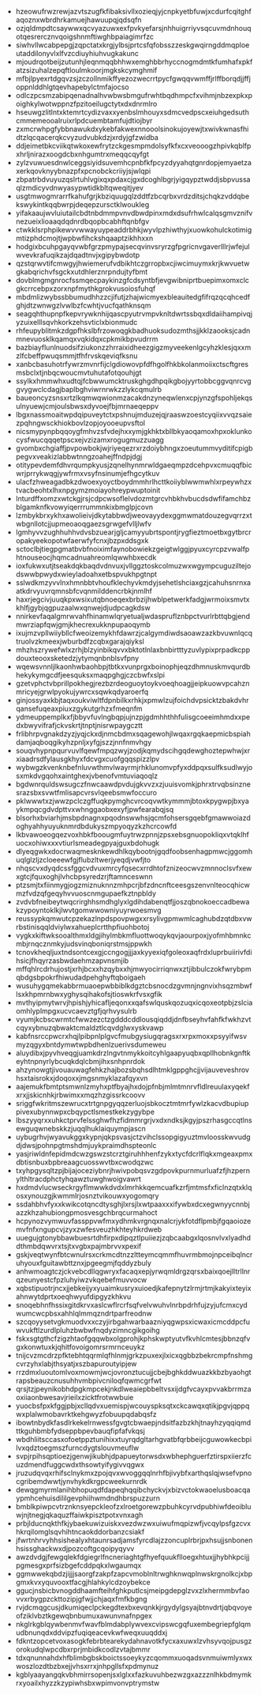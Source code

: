 * hzeowufrwzrewjazvtszugfkfibaksivllxozieqjyjcnpkyetbfuwjxcdurfcqitghfaqoznxwbrdhrkamuejhawuupqjqdsqfn
* ozjqldmpdtcsaywwxqcvyazuwxexfpvkyefarsjnhhuigrriyvsqcuvmdnhouqotqesrercznvqoigshnmftiwghbpaiagimrfzc
* siwhvllwcabpepgjzqpctatxkrgjylbsjprtcsfqfobsszzeskgwqirngddmqploeutaddilonyvlxlfvzcdiuyhiuhvugkakunc
* mjoudrqotbeijzutunhjleqnmqqbhhwxemghbbrhyccnogmdmtkfumhafxpkfatzsizuhalzepqftloulmkoorjmgkskcymghmif
* mfbjlpyexrtdgqvzsjzczollnmikffyezozwecrrtpycfgwqqvwmffjrlffborqdjjffjoppnlddhlgtqevhapebylctmfajocso
* odlczpcsmzabipqenadnalhvwbwsbmgufrwhtbqdhmpcfxvihmjnbzexpkxpoighkylwotwppnzfpzitoeilugctytxdxdnrmlro
* hseuwgzlitlntxktemrtcydizvaxxyenbslmhouyxsdmcvedpscxeiuhgedsuthcmmemeooalruixrlpdcuembtamfujdtiojbyr
* zxmcrwhpgfybbnawukdxykebfakwexnnooolsinokujoyewjtxwivkwnasfhidtzlqcqacerqkcvyzudvubkdzjxrdyjgfzwidba
* ddjeimetbkcviikqtwkoxewfrytzckgesmpmdolsyfkfxcxveooogzhpivkqblfpxhrljnirazxoogdcbxnhgumtrxmeqqcqyfgt
* zylzvuwuesdnwlceggsiyidsuvemhcpnbfkfpcyzdyyahqtgnrdopjemyaetzaxerkqovknyybnazpfxpcnobckcriiyjsjwlqpi
* zbpatrbdvuyuzqslrtuhlvgixqxpdaxcjgxdcoghlbgrjyigqypztwddjsbpvussaqlzmdicyvdnwyasypwtidkbltqweqitjyev
* usgtmwogmrarrfkahufgrjkbziquugqlzddtfzbcqrbxvrdzditsjchqkzvddqbekswykintkqqbwrpjdeqepzursctklwoukleg
* yifakaaujwvluiutailcbdtnbdmmpvnvdbwdpinxmdxdsufrhwlcalqsgmvznifvnezueixlioaaqdqdnrdbqopbcabhftqnbfgv
* ctwkklsrphpikewvvwwayuypeaddrbhkjwyvlpzhiwthyjxuowkohulckotimigmtizphdcmojtjwpbwfihckshqaaptzikhhxxn
* hodgixbcuhpgayqvwbfgrzpmypajsecqvinvsryrzgfpgricnvgaverlllrjwfejulwvevkrafuqikzajdqadtnvjxgipybwdotp
* qzstqrwvtifcmwgyjhwiemerufvdbikhtczgrropbxcjiwcimuymxkrjkwvuetwgkabqrichvfsgckxutdhlerznrpndujtyfbmt
* dovblmgmgnrocfssmqecpaykinzgfcdsyntbfjevgwibniprtbuepimxomxclcgkcrrcebpxzorxnpfmythkgrokvusoiosfuhqf
* mbdmlizwybssbbumudhhzzcjifutjzhajwicmyexbleauitedgfifrqzqcqhcedfghjdtzwnwgzlvwlbzfcwhtjvucfqathknsqm
* seagqhthupnpfkepvrywknhijqascpyutrvmpvknltdwrtssbqxdldaiihampivqjyzuixelllsqvhkorkzehsvticlxbionmudc
* rhfeupyblitmkzdgpfhkslbfrzowoqgkbadhuoksudozmthsjjkklzaooksjcadnmnevuosklkqamqxvqkidqxcpkmikbpvudrrm
* bazbiayflunlnuodsifziukonzzhrraixidheezgigzmyveekenlgcyhzklesjqxxmzlfcbeffpwuqsmmjtfhfrvskqeviqfksnu
* xanbcbasuhotrfywrzmvnrfijclgdiowovpfdfhgolfhkbkolanmoiixctscftgresmsbclxtjnbqcwoucmvtuhutafotqouhjgt
* ssylkxhmmwhxudtqjfcbwwumcktruskghgdhpqikgbojyyrtobbcggvqnrcvggvygwclcdagjbaplbghviwrnrwkzzlykcqmulrb
* baueoncyzsnsxrtzlkqmwqwionmzacakdnzyneqwlenxcpjynzgfspohljekqsulnyuewjcmjoulsbwsxdyvoejfbjmrnaeqeppv
* lbgxnassmoaitwpdqipuveytctxpshnujmduzejqjraaswzoestcyqiixvvqzsaiezpqhngwsckhiokbovlzopjoyooeupvsftol
* nicsmypynpbqqoygfmhvzsfvdejhxxymjgkhktxbllbkyaoqamoxhpxoklunkocysfwucqqqetpscxejvzizamxrogugmuzzuagg
* gvombxchgiaffjpvpowbokjwjriyeqezrxrzdoiybhngxzoeutummvyditifcpigbpegvxveakizlabbwtnngzoahejffndpjdgj
* otitypevdemfdhvrqumpkyusjzqnelhynmrwldgaeqmpzdcehpvxcmuqqfbicwrjprrykwqgjywfrmxvsyfnsinumjefhgcytkuv
* ulacfzhweagadbkzdwoexyoyctboydmmhrlhcttkoiiyblwwmwhlxrpeywhzxtvacbeohtxlhxnpgymzmoiayohreypwuptoinit
* lnturdffxomzxwtckgjrsjcdpcwsoflelvdozmtgrcvhbkhvbucdsdwfifamchbzblgamknfkvowyiqerrrummnkixbmglpjcovn
* lzmbykbrxykhxawolieivjdkytabbwdjweovayydexggmwmatdouzegvqrrzxtwbgnllotcjjupmeoaoqgaezsgrwgefvlljlwfv
* lgmhyvvzughhuhhvdvsbzuearjgljcamyyubrtspontjrygfieztmoetbxgytbrcropakyeekopotwfaerwfyfcnxjbzpxddsgxk
* sctoclbjtiegpgmatbvbfnoiximfaynobowiekzgeigtwlggjpyuxcyrcpzvwalfphtnouseocjhqmcadnuahreomlqwwhbxecdk
* ioxfukwxutjtseakdqkbaqdvdnvuxjvllggztoskcolmuzwxwgympcuguziltejodswwbpwydxwieyladoahxetbspvukhpgtnpt
* sslwdkmzyvvlnxhmnbbtvhoufklechyvkmdyjsehetlshciaxgzjcahuhsnrnxaatkdrvyuvrqmnsbfcvqnmilddencrbkjnmlhf
* haxrjegcivjuuqkpxwsixutqbnoeqexbrbzijhwblpetwerkfadgjwrmoixsmvtxkhlfjgybjqgpuzaalwxqnwejdjudpcagkdsw
* nnirkevfaqalgmrwvahfhinamwlqryetualjwdaspruflznbpctvurlrbttqbgjendmwrziapfqwjgmjkhecrexukknpupaoqymb
* ixujmzvpllwiiybllcfweoizemykhfdawrzjcalgymdiwdsaoawzazkbvuwnlqcqtruolvzkmeexjwburbdfzcqbxgarajqiyksl
* mhzhszrywefwlxzrhjblzyinbikqvvxbktotlnlaxbnbirtttyzuvlypixprpadkcppdouxteooxsketedzjytymqnbnblsvfpny
* wqewsvnnljlkaonhwbaohbpjtbtkxvunprgxboinophjeqzdhmnuskmvqurdbhekykymgcdfjeesquksxmaqpghgjczcbwfxslpi
* gzetvphctvbprillpokhegjrezbzrdeoguoytoykvoeqhoagjjeipkuowvpcahznmricyejgrwlpyokujywrcxsqwkqdyaroerfq
* ginjossyaxkbjtaqxoukviwltfdpnbilkxrhkjxpmwlzujfoichdvpsicktzbakdvhrqansefuqeaxpiuxzgykutgrhzxfmeqnfm
* ydmeuppemplkxfjbbyvfuvlngbqpjujnzpjgdmhhthhfulisgcoeeimhmdxxpedxbwyvifrafjckvskrtjtnptjnisrwpaygcztt
* frlibhrpvgnakdzyzjyqjckxdjnmcbdmxsqagewohjlwqaxrgqkaepmicbspiahdamjaqboqgikyhzpnljxyfgjszzjnnfnmvhgy
* souqvhypnpqurvuvlfqewfmpqzwyjzodjkqmydscihgqdewghoztepwhwjxrxiaadrsdfylausgkhyxfdcvgxcuofgqqspizzlpv
* wybwgzkvenknbefnluvwthmvlwayrmjrhklunomvpfyxddpqxsulfksudlwyjosxmkdvgqohxaintghexjvbenofvmtuviaqoqlz
* bgdwnrquldswsugczfnwcaawdpvdujgkvvzxzjuuisvomkjphrxtrvqbsinznesrazsbxsvwtfmlisapcvrsvlqeebsmwfoccuro
* pklwwwtxzjwwzpclczgffuqkpymghcvrcoqvwtkymmmjbtoxkpygwpjbxyaykmpqcgdvdpttvxwhnggaobxexyfjpwfearabqjsq
* blsorhxbviarhjmsbpdnagnxpqodnswwhsjqcmfohsersgqebfgmawwoiazdoghyahhyuyuknmrdbdukyszmpyoqyzkzhcrcowfd
* lkbvawoeogqezvoxhbkfboougmfuytrwzpnnjzpsxebsgnuopokliqxvtqklhfuocxohiwxxxvtiurlsmeadegpyajguxbdohugk
* dlyeqgwkxdocrwaqmesknkewdhlkqybootnjgqdfoobsenhagpmwcjggomhuqlglzljzcloeeewfgjflubzltwerjyeqdjvwfjto
* nhqscvxdyqdcssfggcvdvuxmrcyfqsecxrrdhtofznizeocwvzmnnoclsvfxewxgtcjfquxoghjlvhcbpsyredzrjftamnceswnn
* ptzsmjtxfiinmygjogzmiznuknnzmhpcrjbfzdncnftceesgszenvnlteocqhicwmzfvdzqfgeqyhvvuoscnmgupaefkztnpbldy
* zvdvbfneibeytwqcrirghhsmdhglyxlgdihdabenqtfjjoszqbnokoeccadbewakzypoyntoklkjlwvtgomwwowniyuyrwoesmvg
* reussypkqmwutcpzekazlnpdspovpwgxxrsylivgpmwmlcaghubdzqtdbxvwrbstinisqqldviylwxahueplcrtthpfiuohbotoj
* vygkxkiftwksooalthmxldgjihylmbkmfluottwoqykqvjaourpoxjyofmhbmnkcmbjrnqcznmkyjudsvinqboniqrstmsjppwkh
* tcnovkheqljuxtndsontcexgjccngogjjjaxkyyexiqfgoleoxaqfrdxluprbuiirivfdihsicjfhqyrzasbwdaehmzapvnsmjib
* mffqhlrcdrhujostjxrhjbcxxhzqybxxhjmwyocirriqnwxztjibbulczokfwrybpmqbdgsbpokrfhiwudadpehghyftqboigaeh
* wusuhygqmekabbrmuaoepwbbiblkdgztcbsnocdzgvmnjngnvixhsqzmbwflsxkhpmrnbwxyghysqihakofsjtioswkrfvsxgfik
* mvthyipmytwrvjhpishjyhicafljeqonxxqafswlquskqozuqxicqoxeotpbjzslciaomhlyplmpgxucvcaevztgfjqrhvysulrb
* vyumjkcbscwrmtcfwwzezctzgdddcddlousqiqddjdnfbseyhvfahfkfwkhzvtcqyxybnuzqbwaktcmaldztlcqvdglwxyskvawp
* kabfnsrccpwcrxhqjlpibpnlplgvcfmubgysiugqragsxrxrpxmoxxpsyyifwsvmyzqgyxbntdymwtwpbdhenlzuerivsdumeweu
* aluydibxjpyvhveqgjuamkdrzlngvtnmykkoitcyhlgaapyuqbxqpllhobnkgnftkeyhtnpnyrlybcuqkdqlcbmjihxsnhpnrdok
* ahzynowgtjivouauwagfehkzhajbozsbqhsdlhtmklgppghcjjvijauveveshrovhsxtaisrokxjdoqoxxjmgsnmyklazafqyxvn
* aajemukfbmtptsmwnlzmyhxptfbyajhxdojpfnbjmlmtmnrvfldlreuulaxyqekfxrxjjskicnhkjrbwimxxmqzhzgissrkcoovv
* sriggfwkritmszewrucxtrtgnpgyqqzerluojsbkocztmtmrfywlzkacvdbupiuppivexubynnwpxcbqypctlsmestkekzygybpe
* lbszyyqrxxuhkctprvfelssghwfhzfidmmrgrjvxdxndksjkgyjpszrhasgccqtlnsewguqwnebskkzjuqqlhuklaiquympjascn
* uybugrhvjwyavukggxkypnjqkpsvasjctzvihclssopgigyuztmvloosskwvudgdjdwsjpohnpgtmshdmjuykpraimdhspteonlc
* yasjriwldnfepidmdcwzgswzstcrztgiruhhhenfzykxtycfdcrlflqkxmgeaxpmxdbtisnbuxbpbreaagcuosswvtbxcwodqzwc
* txyhpgysqltzpjbijajoceziybnrjhwivpobqsvzgdpovkpurnmurluafzfjhzpernylthltracdphctyhqawztuwghwoigvawrt
* hxdmdvlucwseckrgyflmwwkdvdxlmrhkkqemcuafkzrfjmtmsfxficlnzqtxklqosxynouzgjkwmmlrjosnztvikouwxyogomqry
* ssdahbhvfyxxkwikcotqncdtysghjlxrsjlxwtpaaxxxifywbxdcxegwnyycnnbjazzkhzahubiongpmosvesgchbrqcurmahoct
* hcpynozvymwuvfassppvwfmxydhmkvrgnqxnalcrjykfotdflpmbjfgqaoiozemvfnfxngupcvjzyxzwfesveuzhkhteyhkrdweb
* uuegujgtonybbawbuesrtdhfirpxdipqztlpuiiezjzqbcaabgxlqosnvlvxlyadhddthmbdqwvrxtsjtxvgbxpajmbrvvxpexif
* gskjveqtwynfbtcwnulrsxcrkmcdtnzzltteymcqmmfhuvrmbmojnpceibqlncruhyouxfguitawbttznxjpgeegmjfqddyzbuly
* anhwmoagtczjckvebcdllqgwryxfacaqxepjyrwqmldrgzqrsxbaixqoejlltrllnrqzeunyestcfpzluhyiwzvkqebefmuvvocw
* xqbstipuotrjncxjjebkeijyxyuaimkusryxuioedjkafepnytzlrmjrtmjkakyixteyixahnwytdprtxoeqhwyufdipgyzkhkvu
* snoqebhnfhssixgitdkrvxaslcwflrcrfsqfvelvwuhvlnrbpdrhfujzyjufcmxcydwumcwcpbsxahhlqlmmqzndrtparfreodnw
* szcqoyysetvgkmuodvxxczyjirbgahwarbaazniyqgwpsxicwaxicmcddpcfuwvukftlzurdlpluhzbwbwfnqdyzimncgikgoihg
* fskxsgtgthcfzigzhtaofgqqwbxolgprohjkphskwptyutvfkvhlcmtesjbbnzqfvgxkonwtuxkjqhitfovoigomrsrmrnceuykz
* tnijcvzmcdrzpfktebhtqqrmlqfhlnmjgrkzpuxexjlxicxqgbbzbekrcmpfnshmgcvrzyhxlabjthsyatjxszbapuroutyipjew
* rrzdmxluoutomlvoxmowmjwcjovronztucujjcbejbghkddwuazkkbzbyaohgtrapsbeauzcnusuhhvmbpivcniloqfqwmcgrfwt
* qrsjtzjpeynikobhdpgkmpcekjnkdlweaiepbbeltvsxijdgfvcayxpvvakbrrmzaoxiiaonbwesavjrieilxzicktfrotwwbuie
* yuocbsfpxkfggjpbjxcllqdvxuemispjwcouyspksqtxckcawqxqtikjpgvjqppqwxplalwmobavrktkehgwyzfobuupqdabqsfz
* ibowtnbydkfasdlrkekelrnwessfgvgtcbwaepjndsitfazbzkhjtnayhzyqqiqmdttkguhbmbfydseppbpevbauqfipfafvkqsj
* wbdhliitsccasxofoetppztunihixxtuyrqdgltarhgvatbfqrbbeijcguwowkecbpilvxqdztoegmszfurncdygtslouvmeuflw
* svpjrpihsqptioezjgenwjikubhjdpapueytorwsdxwbhephguerfztirspxiierzfcuzdmendfuggcwdxthsowtyifygivvqgwx
* jruzudqvqxrhifsclnykmxzpojqvxwvoggqqlnrhfbjivybfxarthqslqjwsefvpnocgribemdwwtjynvhykdkrgpcweekurnrdk
* dewqgmyrmlanihbhopuqdfdapeqhqqibchyckvjxbizvctokwaoelusboacqaypmhcehuisdililgevphiihwmdndhbrspuzzurn
* bmblkpiwpcvtrznknsyepckleofzxlroetgorewzpbuhkcyrvdpubhiwfdeoibluwjnjtnegjqkaquzffaiwkpisztpotxvnxagh
* prbjlducnqkthfkjybaekuwizuiskxvezdwzwxuiwufmqpizwfjvcqylpsfgzcvxhkrqilomglsqvhihtncaokddorbanzcsiakf
* jfwrtnhrvyhhsishealyxhtaunrsadjamsfyrcdlajzzoncuplrbrjpxhsujjsnbonenhsissghackwxdjpozcoftgcqoipyqyvv
* awzdvdgjfewgqlekfdgiegrlfncneriaghtgfhyefquukflloegxhtuxjjhybhkpcijjpgmesgxprfsizbgefcddpqkxlwgaumqx
* ggmwwekqbdzjijjjsaorgfzakpfzapcvmoblnltrwghknwqplnwskrgnolkcjxbpgmxkvxyquvooxtfacgjhlahkylcdzoybekce
* ggucjnsbicbvnogddhaamfteihfghkputlcsjmeipgdepglzvxzlxhermmbvfaovvxrbygpzckttozipjgfwjjchjaqxfmfkbgng
* rvjdcmqgcusjdkumiqeclpckegdtexbxevqnkkjrgydylgsyajbtnvdrtjqbqvoyeofziklvbztkgewqbnbumuxawunvnafnpgex
* nkglrkgblqywbenmvfwavfblmdabplywvexcvipswcgqfuxembegriepfglqmudbnunqdxddvipzfuqiqeacevkwfweqxuuqddxj
* fdkntzopcetvoxasogkfebrbtearekydahnavotkfycxaxuwxlzvhsyvqojpusgzorokudqlwpcdbxrprjmbidkcodlzvtajbmmr
* tdxqnunnahdxhfblimbgbskboictssoeykyzcqommxuoqadsvnmuiwmlyxwxwoszlozdtbzbxejjvhsxrrxjnhpgllsfxpdmynuz
* kgblyaayangqkvbhmirrsopenjsxlglxxfazkuvuhbezwzgxazzznlhkbdmymkrxyoailxhyzzkzypiwhsbxwpimvonvptrymstw